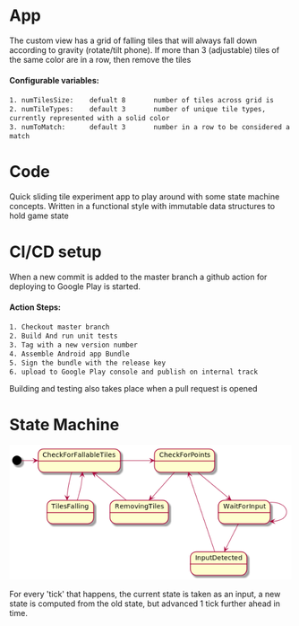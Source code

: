 # App
The custom view has a grid of falling tiles that will always fall down according to gravity (rotate/tilt phone).
If more than 3 (adjustable) tiles of the same color are in a row, then remove the tiles
#### Configurable variables:
    1. numTilesSize:    defualt 8       number of tiles across grid is
    2. numTileTypes:    default 3       number of unique tile types, currently represented with a solid color
    3. numToMatch:      default 3       number in a row to be considered a match

# Code
Quick sliding tile experiment app to play around with some state machine concepts.
Written in a functional style with immutable data structures to hold game state

# CI/CD setup
When a new commit is added to the master branch a github action for deploying to Google Play is started.
#### Action Steps:
    1. Checkout master branch
    2. Build And run unit tests
    3. Tag with a new version number
    4. Assemble Android app Bundle
    5. Sign the bundle with the release key
    6. upload to Google Play console and publish on internal track

Building and testing also takes place when a pull request is opened

# State Machine
![StateMachine diagram for game state](statemachine.png)

For every 'tick' that happens, the current state is taken as an input,
a new state is computed from the old state, but advanced 1 tick further ahead in time.
